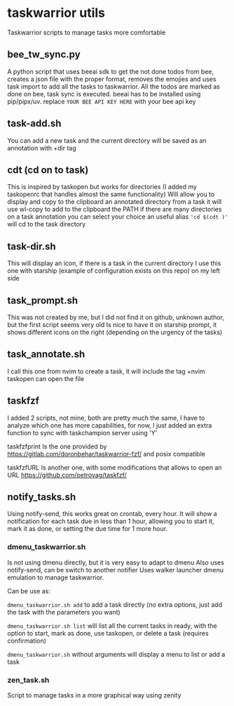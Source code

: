 # taskwarrior utils
Taskwarrior scripts to manage tasks more comfortable


## bee_tw_sync.py
A python script that uses beeai sdk to get the not done todos from bee, creates a json file with the proper format, removes the emojies and uses task import to add all the tasks to taskwarrior. All the todos are marked as done on bee, task sync is executed.
beeai has to be installed using pip/pipx/uv.
replace `YOUR BEE API KEY HERE` with your bee api key


## task-add.sh
You can add a new task and the current directory will be saved as an annotation with +dir tag


## cdt (cd on to task)
This is inspired by taskopen but works for directories (I added my taskopenrc that handles almost the same functionality)
Will allow you to display and copy to the clipboard an annotated directory from a task
it will use wl-copy to add to the clipboard the PATH
if there are many directories on a task annotation you can select your choice
an useful alias `'cd $(cdt )'` will cd to the task directory


## task-dir.sh
This will display an icon, if there is a task in the current directory
I use this one with starship (example of configuration exists on this repo) on my left side


## task_prompt.sh
This was not created by me, but I did not find it on github, unknown author, but the first script seems very old
Is nice to have it on starship prompt, it shows different icons on the right (depending on the urgency of the tasks)


## task_annotate.sh
I call this one from nvim to create a task, it will include the tag +nvim
taskopen can open the file


## taskfzf
I added 2 scripts, not mine, both are pretty much the same, I have to analyze which one has more capabilities,
for now, I just added an extra function to sync with taskchampion server using 'Y'

taskfzfprint Is the one provided by https://gitlab.com/doronbehar/taskwarrior-fzf/ and posix compatible

taskfzfURL Is another one, with some modifications that allows to open an URL
https://github.com/petrovag/taskfzf/


## notify_tasks.sh
Using notify-send, this works great on crontab, every hour. It will show a notification for each task due in less than 1 hour,
allowing you to start it, mark it as done, or setting the due time for 1 more hour.


### dmenu_taskwarrior.sh
Is not using dmenu directly, but it is very easy to adapt to dmenu
Also uses notify-send, can be switch to another notifier
Uses walker launcher dmenu emulation to manage taskwarrior.

Can be use as:

`dmenu_taskwarrior.sh add` to add a task directly (no extra options, just add the task with the parameters you want)

`dmenu_taskwarrior.sh list` will list all the current tasks in ready, with the option to start, mark as done, use taskopen, or delete a task (requires confirmation)

`dmenu_taskwarrior.sh` without arguments will display a menu to list or add a task


### zen_task.sh
Script to manage tasks in a more graphical way using zenity
